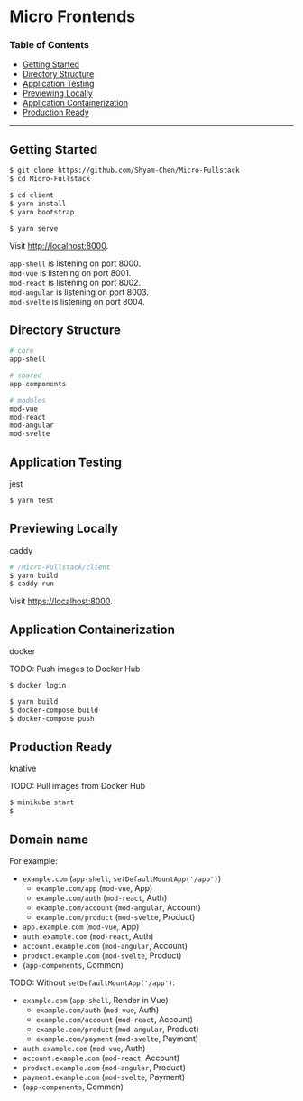 # Micro Frontends

### Table of Contents

- [Getting Started](#getting-started)
- [Directory Structure](#directory-structure)
- [Application Testing](#application-testing)
- [Previewing Locally](#previewing-locally)
- [Application Containerization](#application-containerization)
- [Production Ready](#production-ready)

---

## Getting Started

```sh
$ git clone https://github.com/Shyam-Chen/Micro-Fullstack
$ cd Micro-Fullstack

$ cd client
$ yarn install
$ yarn bootstrap

$ yarn serve
```

Visit [http://localhost:8000](http://localhost:8000).

`app-shell` is listening on port 8000.<br>
`mod-vue` is listening on port 8001.<br>
`mod-react` is listening on port 8002.<br>
`mod-angular` is listening on port 8003.<br>
`mod-svelte` is listening on port 8004.

## Directory Structure

```sh
# core
app-shell

# shared
app-components

# modules
mod-vue
mod-react
mod-angular
mod-svelte
```

## Application Testing

jest

```sh
$ yarn test
```

## Previewing Locally

caddy

```sh
# /Micro-Fullstack/client
$ yarn build
$ caddy run
```

Visit [https://localhost:8000](https://localhost:8000).

## Application Containerization

docker

TODO: Push images to Docker Hub

```sh
$ docker login
```

```sh
$ yarn build
$ docker-compose build
$ docker-compose push
```

## Production Ready

knative

TODO: Pull images from Docker Hub

```sh
$ minikube start
$
```

## Domain name

For example:

- `example.com` (`app-shell`, `setDefaultMountApp('/app')`)
  - `example.com/app` (`mod-vue`, App)
  - `example.com/auth` (`mod-react`, Auth)
  - `example.com/account` (`mod-angular`, Account)
  - `example.com/product` (`mod-svelte`, Product)
- `app.example.com` (`mod-vue`, App)
- `auth.example.com` (`mod-react`, Auth)
- `account.example.com` (`mod-angular`, Account)
- `product.example.com` (`mod-svelte`, Product)
- (`app-components`, Common)

TODO: Without `setDefaultMountApp('/app')`:

- `example.com` (`app-shell`, Render in Vue)
  - `example.com/auth` (`mod-vue`, Auth)
  - `example.com/account` (`mod-react`, Account)
  - `example.com/product` (`mod-angular`, Product)
  - `example.com/payment` (`mod-svelte`, Payment)
- `auth.example.com` (`mod-vue`, Auth)
- `account.example.com` (`mod-react`, Account)
- `product.example.com` (`mod-angular`, Product)
- `payment.example.com` (`mod-svelte`, Payment)
- (`app-components`, Common)
